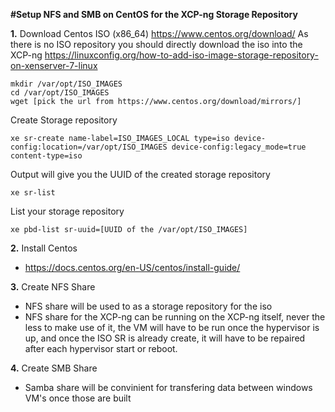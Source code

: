 **#Setup NFS and SMB on CentOS for the XCP-ng Storage Repository**

**1.** Download Centos ISO (x86_64)
https://www.centos.org/download/
As there is no ISO repository you should directly download the iso into the XCP-ng 
https://linuxconfig.org/how-to-add-iso-image-storage-repository-on-xenserver-7-linux
```
mkdir /var/opt/ISO_IMAGES
cd /var/opt/ISO_IMAGES
wget [pick the url from https://www.centos.org/download/mirrors/]
```
Create Storage repository
```
xe sr-create name-label=ISO_IMAGES_LOCAL type=iso device-config:location=/var/opt/ISO_IMAGES device-config:legacy_mode=true content-type=iso
```
Output will give you the UUID of the created storage repository

```
xe sr-list
```
List your storage repository
```
xe pbd-list sr-uuid=[UUID of the /var/opt/ISO_IMAGES]
```

**2.** Install Centos
+ https://docs.centos.org/en-US/centos/install-guide/

**3.** Create NFS Share
+ NFS share will be used to as a storage repository for the iso
+ NFS share for the XCP-ng can be running on the XCP-ng itself, never the less to make use of it, the VM will have to be run once the hypervisor is up, and once the ISO SR is already create, it will have to be repaired after each hypervisor start or reboot.

**4.** Create SMB Share
+ Samba share will be convinient for transfering data between windows VM's once those are built

